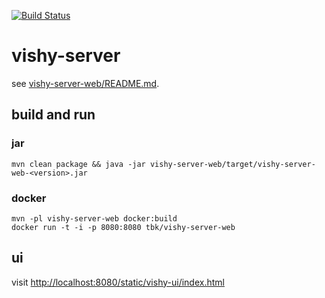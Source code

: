 [![Build Status](https://travis-ci.org/theborakompanioni/vishy-server.svg?branch=master)](https://travis-ci.org/theborakompanioni/vishy-server)

vishy-server
===

see [vishy-server-web/README.md](vishy-server-web/README.md).

## build and run
### jar
`mvn clean package && java -jar vishy-server-web/target/vishy-server-web-<version>.jar`

### docker
```
mvn -pl vishy-server-web docker:build
docker run -t -i -p 8080:8080 tbk/vishy-server-web
```

## ui
visit [http://localhost:8080/static/vishy-ui/index.html](http://localhost:8080/static/vishy-ui/index.html)
